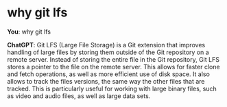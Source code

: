 # why git lfs
**You**: why git lfs

**ChatGPT**: Git LFS (Large File Storage) is a Git extension that improves handling of large files by storing them outside of the Git repository on a remote server. Instead of storing the entire file in the Git repository, Git LFS stores a pointer to the file on the remote server. This allows for faster clone and fetch operations, as well as more efficient use of disk space. It also allows to track the files versions, the same way the other files that are tracked. This is particularly useful for working with large binary files, such as video and audio files, as well as large data sets.

